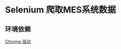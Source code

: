 # Selenium 爬取MES系统数据


## 环境依赖

[Chrome 驱动](http://chromedriver.storage.googleapis.com/index.html)  

 